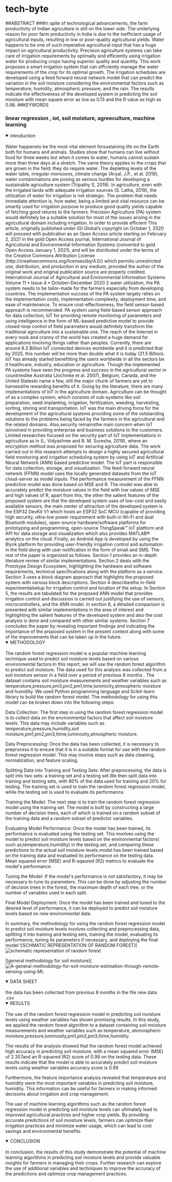 # tech-byte
##ABSTRACT
###In spite of technological advancements, the farm productivity of Indian agriculture is still on the
lower side. The underlying reason for poor farm productivity in India is due to the inefficient usage
of agricultural inputs, resulting in low or poor-quality agricultural yields. Water happens to be one
of such imperative agricultural input that has a huge impact on agricultural productivity. Precision
agriculture systems can take care of irrigation requirements by optimally and efficiently using irrigation
water for producing crops having superior quality and quantity. This work proposes a smart irrigation
system that can efficiently manage the water requirements of the crop for its optimal growth. The
irrigation schedules are developed using a feed forward neural network model that can predict the
variation in the soil moisture considering the environmental factors such as temperature, humidity,
atmospheric pressure, and the rain. The results indicate the effectiveness of the developed system in
predicting the soil moisture with mean square error as low as 0.13 and the R value as high as 0.98.
##KEYWORDS
### linear regression , iot, soil moisture, agreeculture, machine learning
<details open>
<summary>introduction</summary>
<br>
  Water happensto be the most vital element forsustaining life on the Earth both for humans and animals.
Studies show that humans can live without food for three weeks but when it comes to water, humans
cannot sustain more than three days at a stretch. The same theory applies to the crops that are grown
in the field; they do require water. The depleting levels of the water table, irregular monsoons, climate
change (Aryal, J.P., et al. 2019), water contaminations are posing as serious hurdles for developing a
sustainable agriculture system (Tripathy S, 2019). In agriculture, even with the irrigated lands with
adequate irrigation sources (S. Latha, 2019), the utilization of water for irrigation is not strategic.
The problem that needs immediate attention is, how water, being a limited and vital resource can be
smartly used for irrigation purpose to produce good quality yields capable of fetching good returns
to the farmers. Precision Agriculture (PA) system would definitely be a suitable solution for most
of the issues arising in the agricultural domain including irrigation. In order to provide efficient
This article, originally published under IGI Global’s copyright on October 1, 2020 will proceed with publication as an Open Access article
starting on February 2, 2021 in the gold Open Access journal, International Journal of Agricultural and Environmental Information Systems
(converted to gold Open Access January 1, 2021), and will be distributed under the terms of the Creative Commons Attribution License
(http://creativecommons.org/licenses/by/4.0/) which permits unrestricted use, distribution, and production in any medium, provided the
author of the original work and original publication source are properly credited.
International Journal of Agricultural and Environmental Information Systems
Volume 11 • Issue 4 • October-December 2020
2
water utilization, the PA system needs to be tailor-made for the farmers especially from developing
countries. The implementation success of the PA system largely relies on the implementation costs,
implementation complexity, deployment time, and ease of maintenance. To ensure cost-effectiveness,
the field sensor-based approach is recommended. PA system using field-based sensor approach for
data collection, IoT for providing remote monitoring of parameters and using intelligence in the form
of ML-based predictive model to provide closed-loop control of field parameters would definitely
transform the traditional agriculture into a sustainable one. The reach of the Internet in every nook and
cranny of the world has created a huge demand for applications involving things rather than peoples.
Currently, there are around 8.3 Billion IoT connected devices worldwide and it is predicted that by
2025, this number will be more than double what it is today (21.5 Billion). IoT has already started
benefitting the users worldwide in all the sectors be it healthcare, industry, education or agriculture.
Though the implemented PA systems have seen the progress and success in the agricultural sector in
countrieslike Australia (Jochinke et al. 2007), Belgium, Canada, and the United Statesto name a few,
still the major chunk of farmers are yet to harnessthe rewarding benefits of it. Going by the literature,
there are many implementations of IoT in the agriculture domain. Agriculture can be thought of as
a complex system, which consists of sub-systems like soil preparation, seed implanting, irrigation,
fertilization, weeding, harvesting, sorting, storing and transportation.
IoT was the main driving force for the development of the agricultural systems providing some
of the outstanding solutions to the problems being faced by the farmers in the agricultural and the
related domains. Also,security remainsthe main concern when IoT isinvolved in providing enterprise
and business solutions to the customers. Limited researches focused on the security part of IoT
implementations in agriculture as in (L. Vidyashree and B. M. Suresha, 2019), where an encryption
method was proposed for securing agriculture data.
The work carried out in this research attempts to design a highly secured agricultural field
monitoring and irrigation scheduling system by using IoT and Artificial Neural Network (ANN)
based predictive model. The IoT part is responsible for data collection, storage, and visualization.
The feed-forward neural network (FFNN) model uses the locally generated datasets from the IoT
cloud-server as model inputs. The performance measurement of the FFNN predictive model was
done based on MSE and R. The model was able to accurately predict the moisture values in the field
with low values of MSE and high values of R, apart from this, the other the salient features of the
proposed system are that the developed system uses of low-cost and easily available sensors, the main
center of attraction of the developed system is the ESP32 DevKit V1 which hosts an ESP32 SoC
MCU (capable of providing high security, ultra-low power requirement with built-in Wi-Fi and dual
Bluetooth modules), open-source hardware/software platforms for prototyping and programming,
open-source ThingSpeak™ IoT platform and API for data storage and visualization which also provides
MATLAB® analytics on the cloud. Finally, an Android App is developed by using the Blynk platform
for providing user-friendly irrigation control and automation in the field along with user notification
in the form of email and SMS.
The rest of the paper is organized as follows. Section 1 provides an in-depth literature review
of similar implementations. Section 2 deals with the Prototype Design Ecosystem, highlighting the
hardware and software requirements, technical specifications along with the platform as a service.
Section 3 uses a block diagram approach that highlights the proposed system with various block
descriptions. Section 4 describesthe in-field experimentalsetup for irrigation control and location of
the setup. In Section 5, the results are tabulated for the proposed ANN model that provides irrigation
control and discussion is carried out justifying the use of sensors, microcontrollers, and the ANN
model. In section 6, a detailed comparison is presented with similar implementations in the area of
interest and highlighting the salient features of the developed system and also the cost analysis is
done and compared with other similar systems. Section 7 concludes the paper by revealing important
findings and indicating the importance of the proposed system in the present context along with some
of the improvements that can be taken up in the future.
</details>
<details open>
<summary>METHODOLOGY</summary>
<br>The random forest regression model is a popular machine learning technique used to predict soil moisture levels based on various environmental factors.In this report, we will use the random forest algorithm to predict soil moisture. The data used for this analysis was collected from a soil moisture sensor in a field over a period of previous 8 months . The dataset contains soil moisture measurements and weather variables such as temperature,pressure,pm3,pm2,pm1,time,luminicity,atmospheric moisture and humidity. We used Python programming language and Scikit-learn library to build the random forest model.
 The methodology for using this model can be broken down into the following steps:

Data Collection: The first step in using the random forest regression model is to collect data on the environmental factors that affect soil moisture levels. This data may include variables such as temperature,pressure,humidity,soil moisture,pm1,pm2,pm3,ttime,luminosity,atmospheric moisture.

Data Preprocessing: Once the data has been collected, it is necessary to preprocess it to ensure that it is in a suitable format for use with the random forest regression model. This may involve steps such as data cleaning, normalization, and feature scaling.

Splitting Data into Training and Testing Sets: After preprocessing, the data is split into two sets: a training set and a testing set.We then split data into training and testing sets, with 80% of the data used for training and 20% for testing. The training set is used to train the random forest regression model, while the testing set is used to evaluate its performance.

Training the Model: The next step is to train the random forest regression model using the training set. The model is built by constructing a large number of decision trees, each of which is trained on a random subset of the training data and a random subset of predictor variables.

Evaluating Model Performance: Once the model has been trained, its performance is evaluated using the testing set. This involves using the model to predict soil moisture levels based on the environmental factors( such as;temperature,humidity) in the testing set, and comparing these predictions to the actual soil moisture levels.model has been trained based on the training data and evaluated its performance on the testing data. Mean squared error (MSE) and R-sqaured (R2) metrics to evaluate the model's performance.

Tuning the Model: If the model's performance is not satisfactory, it may be necessary to tune its parameters. This can be done by adjusting the number of decision trees in the forest, the maximum depth of each tree, or the number of variables used in each split.

Final Model Deployment: Once the model has been trained and tuned to the desired level of performance, it can be deployed to predict soil moisture levels based on new environmental data.

In summary, the methodology for using the random forest regression model to predict soil moisture levels involves collecting and preprocessing data, splitting it into training and testing sets, training the model, evaluating its performance, tuning its parameters if necessary, and deploying the final model
![SCHMATIC REPRESENTATION OF RANDOM FOREST](![schematic representation of random forest](https://user-images.githubusercontent.com/116057588/227758314-5aeea6c4-176a-4b45-843e-1eeed27ba040.jpg)

![general methodology for soil moisture](![A-general-methodology-for-soil-moisture-estimation-through-remote-sensing-using-ML](https://user-images.githubusercontent.com/116057588/227758478-458d74df-4dbb-4923-a28b-57cf4622e183.png)
</deatail>
<details open>
<summary>DATA SHEET</summary>
<br>the data has been collected from previous 8 months in the file new data .csv
</deatail>
<details open>
<summary>RESULTS</summary>
<br>The use of the random forest regression model in predicting soil moisture levels using weather variables has shown promising results. In this study, we applied the random forest algorithm to a dataset containing soil moisture measurements and weather variables such as temperature, atomospheric moisture,pressure,luminosity,pm1,pm2,pm3,ttime,humidity.

The results of the analysis showed that the random forest model achieved high accuracy in predicting soil moisture, with a mean squared error (MSE) of 2.357and an R-squared (R2) score of 0.99 on the testing data. These results indicate that the model is able to accurately predict soil moisture levels using weather variables accuracy score is 0.99

Furthermore, the feature importance analysis revealed that temperature and humidity were the most important variables in predicting soil moisture, humidity. This information can be useful for farmers in making informed decisions about irrigation and crop management.

The use of machine learning algorithms such as the random forest regression model in predicting soil moisture levels can ultimately lead to improved agricultural practices and higher crop yields. By providing accurate predictions of soil moisture levels, farmers can optimize their irrigation practices and minimize water usage, which can lead to cost savings and environmental benefits.
</deatail>
<details open>
<summary>CONCLUSION</summary>
<br>In conclusion, the results of this study demonstrate the potential of machine learning algorithms in predicting soil moisture levels and provide valuable insights for farmers in managing their crops. Further research can explore the use of additional variables and techniques to improve the accuracy of the predictions and optimize crop management practices.
